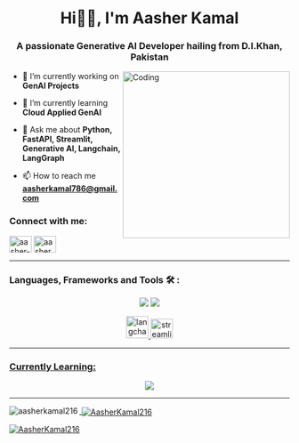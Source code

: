 <h1 align="center">Hi👋🏻, I'm Aasher Kamal</h1>
<h3 align="center">A passionate Generative AI Developer hailing from D.I.Khan, Pakistan</h3>
<img align="right" alt="Coding" width="300" src="https://i.pinimg.com/originals/81/17/8b/81178b47a8598f0c81c4799f2cdd4057.gif">

- 🔭 I’m currently working on **GenAI Projects**

- 🌱 I’m currently learning **Cloud Applied GenAI**

- 💬 Ask me about **Python, FastAPI, Streamlit, Generative AI, Langchain, LangGraph**

- 📫 How to reach me **aasherkamal786@gmail.com**
  
<h3 align="left">Connect with me:</h3>
<p align="left">
<a href="https://linkedin.com/in/aasher-kamal-a227a124b" target="blank"><img align="center" src="https://raw.githubusercontent.com/rahuldkjain/github-profile-readme-generator/master/src/images/icons/Social/linked-in-alt.svg" alt="aasher-kamal-a227a124b" height="30" width="40" /></a>
<a href="https://www.facebook.com/profile.php?id=100078955913528&mibextid=ZbWKwL" target="blank"><img align="center" src="https://raw.githubusercontent.com/rahuldkjain/github-profile-readme-generator/master/src/images/icons/Social/facebook.svg" alt="aasher kamal" height="30" width="40" /></a>
</p>

<hr>
<h3 align="left">Languages, Frameworks and Tools 🛠️ : </h3>

<p align='center'>
	<img src="https://skillicons.dev/icons?i=python,fastapi,supabase,postgres"/>
	<img src="https://skillicons.dev/icons?i=git,github,vscode,postman" />
	
</p>
<p align='center'>
	<a href="https://www.langchain.com" target="_blank" rel="noreferrer"> <img src="https://encrypted-tbn0.gstatic.com/images?q=tbn:ANd9GcT-BlZ3JZZSlROHYZNI6JTvNh-LgLV9-TtnUA&s" alt="langchain" width="40" height="40"/> </a>
	<a href="https://streamlit.io" target="_blank" rel="noreferrer"> <img src="https://streamlit.io/images/brand/streamlit-mark-color.png" alt="streamlit" width="40" height="35"/> 
</p>

<hr>
<h3 align="left">Currently Learning: </h3>

<p align='center'>
	<img src="https://skillicons.dev/icons?i=cpp,mongodb,nextjs,docker,kubernetes"/>

<hr>

<p><img align="left" src="https://github-readme-stats.vercel.app/api/top-langs?username=AasherKamal216&show_icons=true&locale=en&layout=compact&theme=radical" alt="aasherkamal216" /></p>

<p>&nbsp;<img align="center" src="https://github-readme-stats.vercel.app/api?username=AasherKamal216&show_icons=true&locale=en&theme=radical" alt="AasherKamal216" /></p>

<p><img align="center" src="https://github-readme-streak-stats.herokuapp.com/?user=AasherKamal216&&theme=radical" alt="AasherKamal216" /></p>

